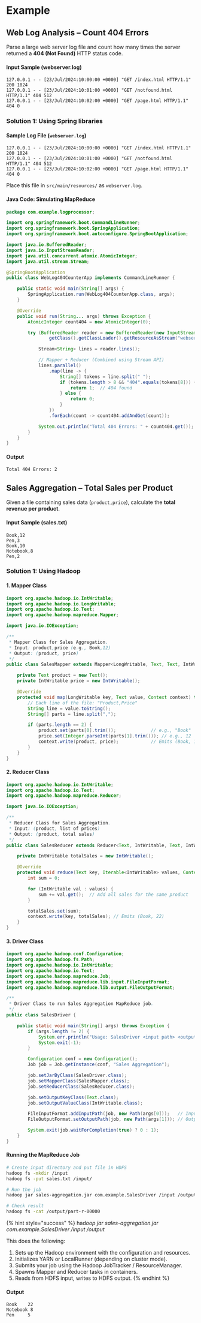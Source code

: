 # Example

## Web Log Analysis – Count 404 Errors

Parse a large web server log file and count how many times the server returned a **404 (Not Found)** HTTP status code.

#### **Input Sample (webserver.log)**

```
127.0.0.1 - - [23/Jul/2024:10:00:00 +0000] "GET /index.html HTTP/1.1" 200 1024
127.0.0.1 - - [23/Jul/2024:10:01:00 +0000] "GET /notfound.html HTTP/1.1" 404 512
127.0.0.1 - - [23/Jul/2024:10:02:00 +0000] "GET /page.html HTTP/1.1" 404 0
```

### Solution 1: Using Spring libraries

#### Sample Log File (`webserver.log`)

```plaintext
127.0.0.1 - - [23/Jul/2024:10:00:00 +0000] "GET /index.html HTTP/1.1" 200 1024
127.0.0.1 - - [23/Jul/2024:10:01:00 +0000] "GET /notfound.html HTTP/1.1" 404 512
127.0.0.1 - - [23/Jul/2024:10:02:00 +0000] "GET /page.html HTTP/1.1" 404 0
```

Place this file in `src/main/resources/` as `webserver.log`.

#### Java Code: Simulating MapReduce

```java
package com.example.logprocessor;

import org.springframework.boot.CommandLineRunner;
import org.springframework.boot.SpringApplication;
import org.springframework.boot.autoconfigure.SpringBootApplication;

import java.io.BufferedReader;
import java.io.InputStreamReader;
import java.util.concurrent.atomic.AtomicInteger;
import java.util.stream.Stream;

@SpringBootApplication
public class WebLog404CounterApp implements CommandLineRunner {

    public static void main(String[] args) {
        SpringApplication.run(WebLog404CounterApp.class, args);
    }

    @Override
    public void run(String... args) throws Exception {
        AtomicInteger count404 = new AtomicInteger(0);

        try (BufferedReader reader = new BufferedReader(new InputStreamReader(
                getClass().getClassLoader().getResourceAsStream("webserver.log")))) {

            Stream<String> lines = reader.lines();

            // Mapper + Reducer (Combined using Stream API)
            lines.parallel()
                .map(line -> {
                    String[] tokens = line.split(" ");
                    if (tokens.length > 8 && "404".equals(tokens[8])) {
                        return 1;  // 404 found
                    } else {
                        return 0;
                    }
                })
                .forEach(count -> count404.addAndGet(count));

            System.out.println("Total 404 Errors: " + count404.get());
        }
    }
}
```

#### Output

```
Total 404 Errors: 2
```



## **Sales Aggregation – Total Sales per Product**

Given a file containing sales data (`product,price`), calculate the **total revenue per product**.

#### **Input Sample (sales.txt)**

```
Book,12
Pen,3
Book,10
Notebook,8
Pen,2
```

### Solution 1: Using Hadoop

#### 1. **Mapper Class**

```java
import org.apache.hadoop.io.IntWritable;
import org.apache.hadoop.io.LongWritable;
import org.apache.hadoop.io.Text;
import org.apache.hadoop.mapreduce.Mapper;

import java.io.IOException;

/**
 * Mapper Class for Sales Aggregation.
 * Input: product,price (e.g., Book,12)
 * Output: (product, price)
 */
public class SalesMapper extends Mapper<LongWritable, Text, Text, IntWritable> {

    private Text product = new Text();
    private IntWritable price = new IntWritable();

    @Override
    protected void map(LongWritable key, Text value, Context context) throws IOException, InterruptedException {
        // Each line of the file: "Product,Price"
        String line = value.toString();
        String[] parts = line.split(",");

        if (parts.length == 2) {
            product.set(parts[0].trim());             // e.g., "Book"
            price.set(Integer.parseInt(parts[1].trim())); // e.g., 12
            context.write(product, price);            // Emits (Book, 12)
        }
    }
}
```

#### 2. **Reducer Class**

```java
import org.apache.hadoop.io.IntWritable;
import org.apache.hadoop.io.Text;
import org.apache.hadoop.mapreduce.Reducer;

import java.io.IOException;

/**
 * Reducer Class for Sales Aggregation.
 * Input: (product, list of prices)
 * Output: (product, total sales)
 */
public class SalesReducer extends Reducer<Text, IntWritable, Text, IntWritable> {

    private IntWritable totalSales = new IntWritable();

    @Override
    protected void reduce(Text key, Iterable<IntWritable> values, Context context) throws IOException, InterruptedException {
        int sum = 0;

        for (IntWritable val : values) {
            sum += val.get();  // Add all sales for the same product
        }

        totalSales.set(sum);
        context.write(key, totalSales); // Emits (Book, 22)
    }
}
```

#### 3. **Driver Class**

```java
import org.apache.hadoop.conf.Configuration;
import org.apache.hadoop.fs.Path;
import org.apache.hadoop.io.IntWritable;
import org.apache.hadoop.io.Text;
import org.apache.hadoop.mapreduce.Job;
import org.apache.hadoop.mapreduce.lib.input.FileInputFormat;
import org.apache.hadoop.mapreduce.lib.output.FileOutputFormat;

/**
 * Driver Class to run Sales Aggregation MapReduce job.
 */
public class SalesDriver {

    public static void main(String[] args) throws Exception {
        if (args.length != 2) {
            System.err.println("Usage: SalesDriver <input path> <output path>");
            System.exit(-1);
        }

        Configuration conf = new Configuration();
        Job job = Job.getInstance(conf, "Sales Aggregation");

        job.setJarByClass(SalesDriver.class);
        job.setMapperClass(SalesMapper.class);
        job.setReducerClass(SalesReducer.class);

        job.setOutputKeyClass(Text.class);
        job.setOutputValueClass(IntWritable.class);

        FileInputFormat.addInputPath(job, new Path(args[0]));   // Input: sales.txt
        FileOutputFormat.setOutputPath(job, new Path(args[1])); // Output folder

        System.exit(job.waitForCompletion(true) ? 0 : 1);
    }
}
```

#### Running the MapReduce Job

```bash
# Create input directory and put file in HDFS
hadoop fs -mkdir /input
hadoop fs -put sales.txt /input/

# Run the job
hadoop jar sales-aggregation.jar com.example.SalesDriver /input /output

# Check result
hadoop fs -cat /output/part-r-00000
```

{% hint style="success" %}
ha&#x64;_&#x6F;op jar sales-aggregation.jar com.example.SalesDriver /input /output_

This does the following:

1. Sets up the Hadoop environment with the configuration and resources.
2. Initializes YARN or LocalRunner (depending on cluster mode).
3. Submits your job using the Hadoop JobTracker / ResourceManager.
4. Spawns Mapper and Reducer tasks in containers.
5. Reads from HDFS input, writes to HDFS output.
{% endhint %}

#### Output

```
Book    22
Notebook 8
Pen     5
```
